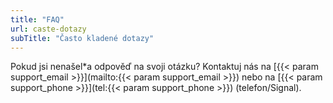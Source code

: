 ```yaml
---
title: "FAQ"
url: caste-dotazy
subTitle: "Často kladené dotazy"
---
```

Pokud jsi nenašel\*a odpověď na svoji otázku?
Kontaktuj nás na [{{< param support_email >}}](mailto:{{< param support_email >}})
nebo na [{{< param support_phone >}}](tel:{{< param support_phone >}}) (telefon/Signal).
